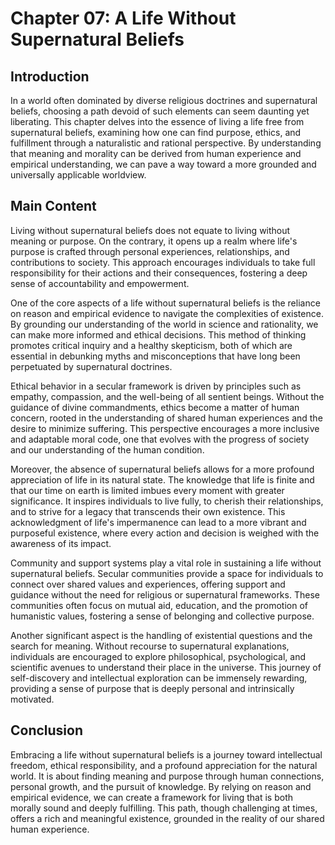 # Chapter 07: A Life Without Supernatural Beliefs

## Introduction

In a world often dominated by diverse religious doctrines and supernatural beliefs, choosing a path devoid of such elements can seem daunting yet liberating. This chapter delves into the essence of living a life free from supernatural beliefs, examining how one can find purpose, ethics, and fulfillment through a naturalistic and rational perspective. By understanding that meaning and morality can be derived from human experience and empirical understanding, we can pave a way toward a more grounded and universally applicable worldview.

## Main Content

Living without supernatural beliefs does not equate to living without meaning or purpose. On the contrary, it opens up a realm where life's purpose is crafted through personal experiences, relationships, and contributions to society. This approach encourages individuals to take full responsibility for their actions and their consequences, fostering a deep sense of accountability and empowerment.

One of the core aspects of a life without supernatural beliefs is the reliance on reason and empirical evidence to navigate the complexities of existence. By grounding our understanding of the world in science and rationality, we can make more informed and ethical decisions. This method of thinking promotes critical inquiry and a healthy skepticism, both of which are essential in debunking myths and misconceptions that have long been perpetuated by supernatural doctrines.

Ethical behavior in a secular framework is driven by principles such as empathy, compassion, and the well-being of all sentient beings. Without the guidance of divine commandments, ethics become a matter of human concern, rooted in the understanding of shared human experiences and the desire to minimize suffering. This perspective encourages a more inclusive and adaptable moral code, one that evolves with the progress of society and our understanding of the human condition.

Moreover, the absence of supernatural beliefs allows for a more profound appreciation of life in its natural state. The knowledge that life is finite and that our time on earth is limited imbues every moment with greater significance. It inspires individuals to live fully, to cherish their relationships, and to strive for a legacy that transcends their own existence. This acknowledgment of life's impermanence can lead to a more vibrant and purposeful existence, where every action and decision is weighed with the awareness of its impact.

Community and support systems play a vital role in sustaining a life without supernatural beliefs. Secular communities provide a space for individuals to connect over shared values and experiences, offering support and guidance without the need for religious or supernatural frameworks. These communities often focus on mutual aid, education, and the promotion of humanistic values, fostering a sense of belonging and collective purpose.

Another significant aspect is the handling of existential questions and the search for meaning. Without recourse to supernatural explanations, individuals are encouraged to explore philosophical, psychological, and scientific avenues to understand their place in the universe. This journey of self-discovery and intellectual exploration can be immensely rewarding, providing a sense of purpose that is deeply personal and intrinsically motivated.

## Conclusion

Embracing a life without supernatural beliefs is a journey toward intellectual freedom, ethical responsibility, and a profound appreciation for the natural world. It is about finding meaning and purpose through human connections, personal growth, and the pursuit of knowledge. By relying on reason and empirical evidence, we can create a framework for living that is both morally sound and deeply fulfilling. This path, though challenging at times, offers a rich and meaningful existence, grounded in the reality of our shared human experience.